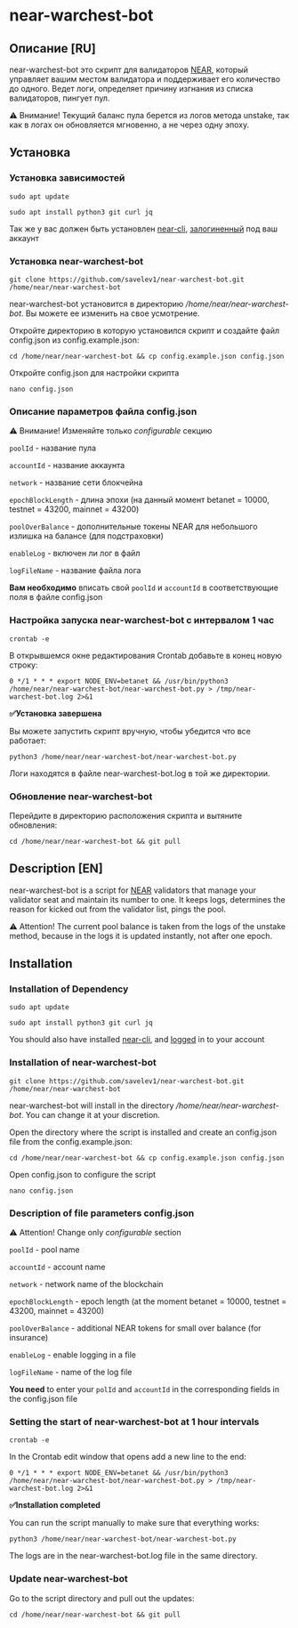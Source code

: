 # near-warchest-bot

## Описание [RU]

near-warchest-bot это скрипт для валидаторов [NEAR](https://near.org/), который управляет вашим местом валидатора и поддерживает его количество до одного. Ведет логи, определяет причину изгнания из списка валидаторов, пингует пул.

 ⚠️ Внимание! Текущий баланс пула берется из логов метода unstake, так как в логах он обновляется мгновенно, а не через одну эпоху.

## Установка

### Установка зависимостей

```sudo apt update```

```sudo apt install python3 git curl jq```

Так же у вас должен быть установлен [near-cli](https://github.com/near/near-cli), [залогиненный](https://github.com/nearprotocol/stakewars/blob/master/challenges/challenge001.md#1connect-near-cli-to-your-betanet-wallet) под ваш аккаунт 

### Установка near-warchest-bot

```git clone https://github.com/savelev1/near-warchest-bot.git /home/near/near-warchest-bot```

near-warchest-bot установится в директорию */home/near/near-warchest-bot*. Вы можете ее изменить на свое усмотрение.

Откройте директорию в которую установился скрипт и создайте файл config.json из config.example.json:

```cd /home/near/near-warchest-bot && cp config.example.json config.json```

Откройте config.json для настройки скрипта

```nano config.json```

### Описание параметров файла config.json

⚠️ Внимание! Изменяйте только *configurable* секцию
 
```poolId``` - название пула

```accountId``` - название аккаунта

```network``` - название сети блокчейна

```epochBlockLength``` - длина эпохи (на данный момент betanet = 10000, testnet = 43200, mainnet = 43200)

```poolOverBalance``` - дополнительные токены NEAR для небольшого излишка на балансе (для подстраховки)

```enableLog``` - включен ли лог в файл

```logFileName``` - название файла лога

**Вам необходимо** вписать свой ```poolId``` и ```accountId``` в соответствующие поля в файле config.json

### Настройка запуска near-warchest-bot с интервалом 1 час

```crontab -e```

В открывшемся окне редактирования Crontab добавьте в конец новую строку:

```0 */1 * * * export NODE_ENV=betanet && /usr/bin/python3 /home/near/near-warchest-bot/near-warchest-bot.py > /tmp/near-warchest-bot.log 2>&1```

**✅Установка завершена**

Вы можете запустить скрипт вручную, чтобы убедится что все работает:

```python3 /home/near/near-warchest-bot/near-warchest-bot.py```

Логи находятся в файле near-warchest-bot.log в той же директории.

### Обновление near-warchest-bot

Перейдите в директорию расположения скрипта и вытяните обновления:

```cd /home/near/near-warchest-bot && git pull```

## Description [EN]

near-warchest-bot is a script for [NEAR](https://near.org/) validators that manage your validator seat and maintain its number to one. It keeps logs, determines the reason for kicked out from the validator list, pings the pool.

 ⚠️ Attention! The current pool balance is taken from the logs of the unstake method, because in the logs it is updated instantly, not after one epoch.

## Installation

### Installation of Dependency

```sudo apt update```

```sudo apt install python3 git curl jq```

You should also have installed [near-cli](https://github.com/near/near-cli), and [logged](https://github.com/nearprotocol/stakewars/blob/master/challenges/challenge001.md#1connect-near-cli-to-your-betanet-wallet) in to your account 

### Installation of near-warchest-bot

```git clone https://github.com/savelev1/near-warchest-bot.git /home/near/near-warchest-bot```

near-warchest-bot will install in the directory */home/near/near-warchest-bot*. You can change it at your discretion.

Open the directory where the script is installed and create an config.json file from the config.example.json:

```cd /home/near/near-warchest-bot && cp config.example.json config.json```

Open config.json to configure the script

```nano config.json```

### Description of file parameters config.json

⚠️ Attention! Change only *configurable* section
 
```poolId``` - pool name

```accountId``` - account name

```network``` - network name of the blockchain

```epochBlockLength``` - epoch length (at the moment betanet = 10000, testnet = 43200, mainnet = 43200)

```poolOverBalance``` - additional NEAR tokens for small over balance (for insurance)

```enableLog``` - enable logging in a file

```logFileName``` - name of the log file

**You need** to enter your ```polId``` and ```accountId``` in the corresponding fields in the config.json file

### Setting the start of near-warchest-bot at 1 hour intervals

```crontab -e```

In the Crontab edit window that opens add a new line to the end:

```0 */1 * * * export NODE_ENV=betanet && /usr/bin/python3 /home/near/near-warchest-bot/near-warchest-bot.py > /tmp/near-warchest-bot.log 2>&1```

**✅Installation completed**

You can run the script manually to make sure that everything works:

```python3 /home/near/near-warchest-bot/near-warchest-bot.py```

The logs are in the near-warchest-bot.log file in the same directory.

### Update near-warchest-bot

Go to the script directory and pull out the updates:

```cd /home/near/near-warchest-bot && git pull```
